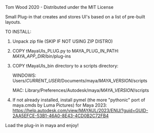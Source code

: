 Tom Wood 2020 - Distributed under the MIT License

Small Plug-in that creates and stores UI's based on a list of pre-built layouts.

TO INSTALL:
1. Unpack zip file (SKIP IF NOT USING ZIP DISTRO)

2. COPY tMayaUIs_PLUG.py to MAYA_PLUG_IN_PATH:
	_MAYA_APP_DIR_/bin/plug-ins

3. COPY tMayaUIs_bin directory to a scripts directory:

	WINDOWS:
	Users/_CURRENT_USER_/Documents/maya/_MAYA_VERSION_/scripts

	MAC:
	Library/Preferences/Autodesk/maya/_MAYA_VERSION_/scripts
	
4. If not already installed, install pymel (the more "pythonic" port of maya.cmds by Luma Pictures)
	for Maya 2023: https://help.autodesk.com/view/MAYAUL/2023/ENU/?guid=GUID-2AA5EFCE-53B1-46A0-8E43-4CD0B2C72FB4

Load the plug-in in maya and enjoy!
